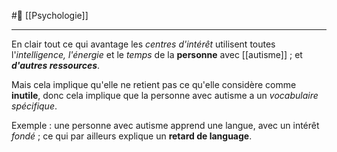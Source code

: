 #🌱 [[Psychologie]]

---
En clair tout ce qui avantage les *centres d'intérêt* utilisent toutes l'*intelligence, l'énergie* et le *temps* de la **personne** avec [[autisme]] ; et ***d'autres ressources***.

Mais cela implique qu'elle ne retient pas ce qu'elle considère comme **inutile**, donc cela implique que la personne avec autisme a un *vocabulaire* *spécifique*. 

Exemple : une personne avec autisme apprend une langue, avec un intérêt *fondé* ; ce qui par ailleurs explique un **retard de language**.